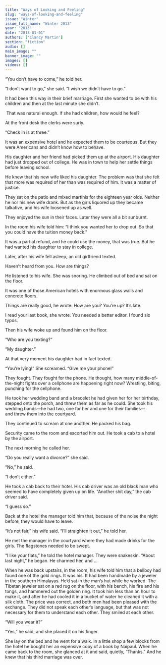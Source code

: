 ```yaml
---
title: "Ways of Looking and Feeling"
slug: "ways-of-looking-and-feeling"
issue: "Winter"
issue_full_name: "Winter 2013"
year: "2013"
date: "2013-01-01"
authors: ['Clancy Martin']
section: "fiction"
audio: []
main_image: ""
banner_image: ""
images: []
videos: []
---
```

“You don’t have to come,” he told her.

“I don’t want to go,” she said. “I wish we didn’t have to go.”

It had been this way in their brief marriage. First she wanted to be with his children and then at the last minute she didn’t. 

 That was natural enough. If she had children, how would he feel?

At the front desk the clerks were surly.

“Check in is at three.”

It was an expensive hotel and he expected them to be courteous. But they were Americans and didn’t know how to behave.

His daughter and her friend had picked them up at the airport. His daughter had just dropped out of college. He was in town to help her settle things before leaving school.

He knew that his new wife liked his daughter. The problem was that she felt that more was required of her than was required of him. It was a matter of justice.

They sat on the patio and mixed martinis for the eighteen year olds. Neither he nor his new wife drank. But as the girls liquored up they became talkative, and his wife loosened up as well.

They enjoyed the sun in their faces. Later they were all a bit sunburnt.

In the room his wife told him: “I think you wanted her to drop out. So that you could have the tuition money back.”

It was a partial refund, and he could use the money, that was true. But he had wanted his daughter to stay in college.

Later, after his wife fell asleep, an old girlfriend texted.

Haven’t heard from you. How are things?

He listened to his wife. She was snoring. He climbed out of bed and sat on the floor.

It was one of those American hotels with enormous glass walls and concrete floors.

Things are really good, he wrote. How are you? You’re up? It’s late.

I read your last book, she wrote. You needed a better editor. I found six typos.

Then his wife woke up and found him on the floor.

“Who are you texting?”

“My daughter.”

At that very moment his daughter had in fact texted.

“You’re lying!” She screamed. “Give me your phone!”

They fought. They fought for the phone. He thought, how many middle-of-the-night fights over a cellphone are happening right now? Wrestling, biting, punching for the cellphone.

He took her wedding band and a bracelet he had given her for her birthday, stepped onto the porch, and threw them as far as he could. She took his wedding bands—he had two, one for her and one for their families—and threw them into the courtyard.

They continued to scream at one another. He packed his bag.

Security came to the room and escorted him out. He took a cab to a hotel by the airport.

The next morning he called her.

“Do you really want a divorce?” she said.

“No,” he said.

“I don’t either.”

He took a cab back to their hotel. His cab driver was an old black man who seemed to have completely given up on life. “Another shit day,” the cab driver said.

“I guess so.”

Back at the hotel the manager told him that, because of the noise the night before, they would have to leave.

“It’s not fair,” his wife said. “I’ll straighten it out,” he told her.

He met the manager in the courtyard where they had made drinks for the girls. The flagstones needed to be swept.

“I like your flats,” he told the hotel manager. They were snakeskin. “About last night,” he began. He charmed her, and ...

When he was back upstairs, in the room, his wife told him that a bellboy had found one of the gold rings. It was his. It had been handmade by a jeweler in the southern Himalayas. He’d sat in the man’s hut while he worked. The Tibetan jeweler sat on a red rug on the floor, with his bench, his fire and his tongs, and hammered out the golden ring. It took him less than an hour to make it, and after he had cooled it in a bucket of water he cleaned it with a silk cloth. The price was correct, and both men had been pleased with the exchange. They did not speak each other’s language, but that was not necessary for them to understand each other. They smiled at each other.

“Will you wear it?”

“Yes,” he said, and she placed it on his finger.

She lay on the bed and he went for a walk. In a little shop a few blocks from the hotel he bought her an expensive copy of a book by Naipaul. When he came back to the room, she glanced at it and said, quietly, “Thanks.” And he knew that his third marriage was over.

 

